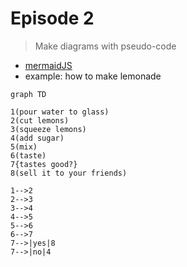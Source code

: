 # Episode 2
> Make diagrams with pseudo-code

- [mermaidJS](http://knsv.github.io/mermaid/live_editor/)
- example: how to make lemonade

```
graph TD

1(pour water to glass)
2(cut lemons)
3(squeeze lemons)
4(add sugar)
5(mix)
6(taste)
7{tastes good?}
8(sell it to your friends)

1-->2
2-->3
3-->4
4-->5
5-->6
6-->7
7-->|yes|8
7-->|no|4
```